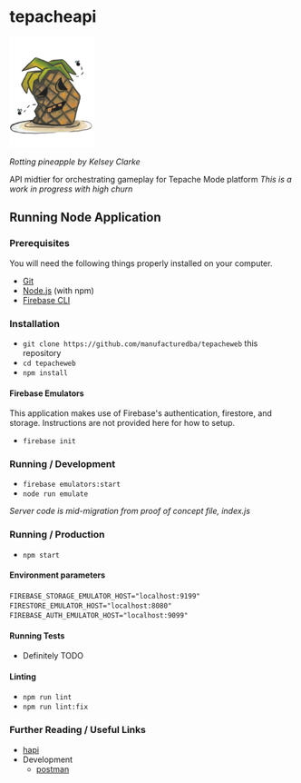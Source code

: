 # tepacheapi

![The Tepache Mode mascot](/public/tepache-for-docs.png 'Rotting pineapple')

_Rotting pineapple by Kelsey Clarke_

API midtier for orchestrating gameplay for Tepache Mode platform
_This is a work in progress with high churn_

## Running Node Application

### Prerequisites

You will need the following things properly installed on your computer.

- [Git](https://git-scm.com/)
- [Node.js](https://nodejs.org/) (with npm)
- [Firebase CLI](https://cli.emberjs.com/release/)

### Installation

- `git clone https://github.com/manufacturedba/tepacheweb` this repository
- `cd tepacheweb`
- `npm install`

#### Firebase Emulators

This application makes use of Firebase's authentication, firestore, and storage.
Instructions are not provided here for how to setup.

- `firebase init`

### Running / Development

- `firebase emulators:start`
- `node run emulate`

_Server code is mid-migration from proof of concept file, index.js_

### Running / Production

- `npm start`


#### Environment parameters

`FIREBASE_STORAGE_EMULATOR_HOST="localhost:9199"`
`FIRESTORE_EMULATOR_HOST="localhost:8080"`
`FIREBASE_AUTH_EMULATOR_HOST="localhost:9099"`

#### Running Tests

- Definitely TODO

#### Linting

- `npm run lint`
- `npm run lint:fix`

### Further Reading / Useful Links

- [hapi](https://hapi.dev/)
- Development
  - [postman](https://www.postman.com/)
